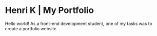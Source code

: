 # Henri K | My Portfolio

Hello world! As a front-end development student, one of my tasks was to create a portfolio website.
